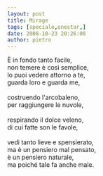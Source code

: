 ```yaml
---
layout: post
title: Mirage
tags: [speciale,onestar,]
date: 2008-10-23 20:26:00
author: pietro
---
```

È in fondo tanto facile,<br/>non temere è così semplice,<br/>lo puoi vedere attorno a te,<br/>guarda loro e guarda me,<br/><br/>costruendo l'arcobaleno,<br/>per raggiungere le nuvole,<br/><br/>respirando il dolce veleno,<br/>di cui fatte son le favole,<br/><br/>vedi tanto lieve e spensierato,<br/>ma è un pensiero mal pensato,<br/>è un pensiero naturale,<br/>ma poiché tale fa anche male.
